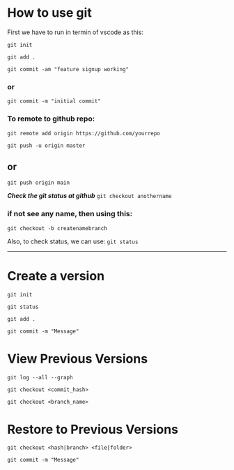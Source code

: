 How to use git
==============

First we have to run in termin of vscode as this:

`git init`

`git add .`

`git commit -am "feature signup working"`

### or 

`git commit -m "initial commit"`

### To remote to github repo:

`git remote add origin https://github.com/yourrepo`

`git push -u origin master`

## or 

`git push origin main`

***Check the git status at github***
`git checkout anothername`

### if not see any name, then using this:
`git checkout -b createnamebranch`

Also, to check status, we can use:
`git status`

--------------------
# Create a version

`git init`

`git status`

`git add .`

`git commit -m "Message"`

# View Previous Versions

`git log --all --graph`

`git checkout <commit_hash>`

`git checkout <branch_name>`

# Restore to Previous Versions
`git checkout <hash|branch> <file|folder>`

`git commit -m "Message"`

